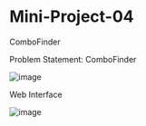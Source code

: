 # Mini-Project-04
ComboFinder

Problem Statement: ComboFinder

![image](https://github.com/user-attachments/assets/8fe2b9d5-4cce-4aa6-80e0-84fc5fe562ef)

Web Interface

![image](https://github.com/user-attachments/assets/31b29505-4d83-4acc-95ad-a335f3d77feb)

